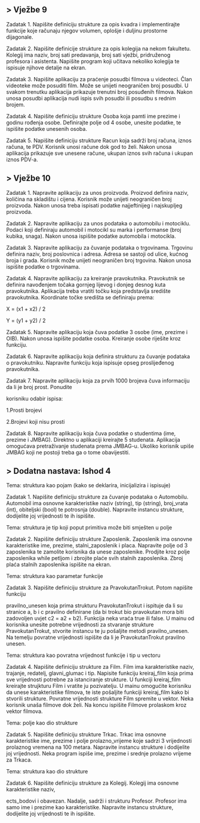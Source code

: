 ## > Vježbe 9
Zadatak 1. Napišite definiciju strukture za opis kvadra i implementirajte funkcije koje računaju njegov volumen, oplošje i duljinu prostorne dijagonale.

Zadatak 2. Napišite definicije strukture za opis kolegija na nekom fakultetu. Kolegij ima naziv, broj sati predavanja, broj sati vježbi, pridruženog profesora i asistenta. Napišite program koji učitava nekoliko kolegija te ispisuje njihove detalje na ekran.

Zadatak 3. Napišite aplikaciju za praćenje posudbi filmova u videoteci. Član videoteke može posuditi film. Može se unijeti neograničen broj posudbi. U svakom trenutku aplikacija prikazuje trenutni broj posuđenih filmova. Nakon unosa posudbi aplikacija nudi ispis svih posudbi ili posudbu s rednim brojem.

Zadatak 4. Napišite definiciju strukture Osoba koja pamti ime prezime i godinu rođenja osobe. Definirajte polje od 4 osobe, unesite podatke, te ispišite podatke unesenih osoba.

Zadatak 5. Napišite definiciju strukture Racun koja sadrži broj računa, iznos računa, te PDV. Korisnik unosi račune dok god to želi. Nakon unosa aplikacija prikazuje sve unesene račune, ukupan iznos svih računa i ukupan iznos PDV-a.



## > Vježbe 10
Zadatak 1. Napravite aplikaciju za unos proizvoda. Proizvod definira naziv, količina na skladištu i cijena. Korisnik može unijeti neograničen broj proizvoda. Nakon unosa treba ispisati podatke najjeftinijeg i najskupljeg proizvoda.

Zadatak 2. Napravite aplikaciju za unos podataka o automobilu i motociklu. Podaci koji definiraju automobil i motocikl su marka i performanse (broj kubika, snaga). Nakon unosa ispišite podatke automobila i motocikla.

Zadatak 3. Napravite aplikaciju za čuvanje podataka o trgovinama. Trgovinu definira naziv, broj poslovnica i adresa. Adresa se sastoji od ulice, kućnog broja i grada. Korisnik može unijeti neograničen broj trgovina. Nakon unosa ispišite podatke o trgovinama.

Zadatak 4. Napravite aplikaciju za kreiranje pravokutnika. Pravokutnik se definira navođenjem točaka gornjeg lijevog i donjeg desnog kuta pravokutnika. Aplikacija treba vratiti točku koja predstavlja središte pravokutnika. Koordinate točke središta se definiraju prema:

X	= (x1 + x2) / 2

Y	= (y1 + y2) / 2

Zadatak 5. Napravite aplikaciju koja čuva podatke 3 osobe (ime, prezime i OIB). Nakon unosa ispišite podatke osoba. Kreiranje osobe riješite kroz funkciju.

Zadatak 6. Napravite aplikaciju koja definira strukturu za čuvanje podataka o pravokutniku. Napravite funkciju koja ispisuje opseg proslijeđenog pravokutnika.

Zadatak 7. Napravite aplikaciju koja za prvih 1000 brojeva čuva informaciju da li je broj prost. Ponudite

korisniku odabir ispisa:

1.Prosti brojevi

2.Brojevi koji nisu prosti

Zadatak 8. Napravite aplikaciju koja čuva podatke o studentima (ime, prezime i JMBAG). Direktno u aplikaciji kreirajte 5 studenata. Aplikacija omogućava pretraživanje studenata prema JMBAG-u. Ukoliko korisnik upiše JMBAG koji ne postoji treba ga o tome obavijestiti.





## > Dodatna nastava: Ishod 4


Tema: struktura kao pojam (kako se deklarira, inicijalizira i ispisuje)

Zadatak 1. Napišite definiciju strukture za čuvanje podataka o Automobilu. Automobil ima osnovne karakteristike naziv (string), tip (string), broj_vrata (int), obiteljski (bool) te potrosnja (double). Napravite instancu strukture, dodijelite joj vrijednosti te ih ispišite.


Tema: struktura je tip koji poput primitiva može biti smješten u polje

Zadatak 2. Napišite definiciju strukture Zaposlenik. Zaposlenik ima osnovne karakteristike ime, prezime, stalni_zaposlenik i placa. Napravite polje od 3 zaposlenika te zamolite korisnika da unese zaposlenike. Prodjite kroz polje zaposlenika while petljom i zbrojite plaće svih stalnih zaposlenika. Zbroj plaća stalnih zaposlenika ispišite na ekran.


Tema: struktura kao parametar funkcije

Zadatak 3. Napišite definiciju strukture za PravokutanTrokut. Potom napišite funkciju

pravilno_unesen koja prima strukturu PravokutanTrokut i ispituje da li su stranice a, b i c pravilno definirane (da bi trokut bio pravokutan mora biti zadovoljen uvjet c2 = a2 + b2). Funkcija neka vraća true ili false. U mainu od korisnika unesite potrebne vrijednosti za stvaranje strukture PravokutanTrokut, stvorite instancu te ju pošaljite metodi pravilno_unesen. Na temelju povratne vrijednosti ispišite da li je PravokutanTrokut pravilno unesen.


Tema: struktura kao povratna vrijednost funkcije i tip u vectoru

Zadatak 4. Napišite definiciju strukture za Film. Film ima karakteristike naziv, trajanje, redatelj, glavni_glumac i tip. Napisite funkciju kreiraj_film koja prima sve vrijednosti potrebne za istanciranje strukture. U funkciji kreiraj_film kreirajte strujkturu Film i vratite ju pozivatelju. U mainu omogućite korisniku da unese karakteristike filmova, te iste pošaljite funkciji kreiraj_film kako bi stvorili strukture. Povratne vrijednosti strukture Film spremite u vektor. Neka korisnik unaša filmove dok želi. Na koncu ispišite Filmove prolaskom kroz vektor filmova.


Tema: polje kao dio strukture

Zadatak 5. Napišite definiciju strukture Trkac. Trkac ima osnovne karakteristike ime, prezime i polje prolazno_vrijeme koje sadrzi 3 vrijednosti prolaznog vremena na 100 metara. Napravite instancu strukture i dodijelite joj vrijednosti. Neka program ispiše ime, prezime i srednje prolazno vrijeme za Trkaca.


Tema: struktura kao dio strukture

Zadatak 6. Napišite definiciju strukture za Kolegij. Kolegij ima osnovne karakteristike naziv,

ects_bodovi i obavezan. Nadalje, sadrži i strukturu Profesor. Profesor ima samo ime i prezime kao karakteristike. Napravite instancu strukture, dodijelite joj vrijednosti te ih ispišite.
